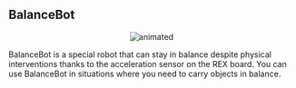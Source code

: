 ## BalanceBot
<p align="center">
  <img src="https://user-images.githubusercontent.com/112697142/235650510-745ae51e-918c-4442-aee8-d73974bceed9.PNG" alt="animated" />
</p>

BalanceBot is a special robot that can stay in balance despite physical interventions thanks to the acceleration sensor on the REX board. You can use BalanceBot in situations where you need to carry objects in balance.
